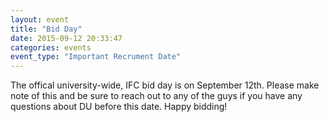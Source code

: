 ```yaml
---
layout: event
title: "Bid Day"
date: 2015-09-12 20:33:47
categories: events
event_type: "Important Recrument Date"
---
```

The offical university-wide, IFC bid day is on September 12th. Please make note of this and be sure to reach out to any of the guys if you have any questions about DU before this date. Happy bidding!